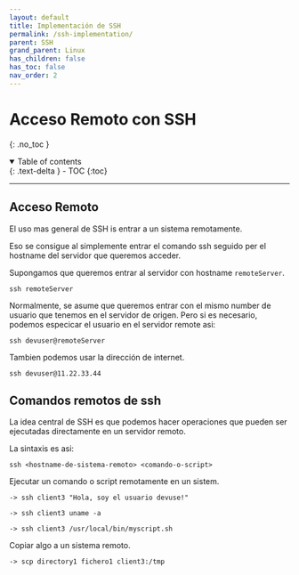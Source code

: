 ```yaml
---
layout: default
title: Implementación de SSH
permalink: /ssh-implementation/
parent: SSH
grand_parent: Linux
has_children: false
has_toc: false
nav_order: 2
---
```


# Acceso Remoto con SSH
{: .no_toc }

<details open markdown="block">
  <summary>
    Table of contents
  </summary>
  {: .text-delta }
- TOC
{:toc}
</details>

---
## Acceso Remoto

El uso mas general de SSH is entrar a un sistema remotamente.

Eso se consigue al simplemente entrar el comando ssh seguido per el hostname del servidor que queremos acceder.

Supongamos que queremos entrar al servidor con hostname `remoteServer`.
```
ssh remoteServer
```
Normalmente, se asume que queremos entrar con el mismo number de  usuario que tenemos en el servidor de origen.
Pero si es necesario, podemos especicar el usuario en el servidor remote asi:
```
ssh devuser@remoteServer
```
Tambien podemos usar la dirección de internet.
```
ssh devuser@11.22.33.44
```

## Comandos remotos de ssh

La idea central de SSH es que podemos hacer operaciones que pueden ser ejecutadas directamente en un servidor remoto.

La sintaxis es asi:
```
ssh <hostname-de-sistema-remoto> <comando-o-script>
```

Ejecutar un comando o script remotamente en un sistem.
```
-> ssh client3 "Hola, soy el usuario devuse!"

-> ssh client3 uname -a

-> ssh client3 /usr/local/bin/myscript.sh
```

Copiar algo a un sistema remoto.
```
-> scp directory1 fichero1 client3:/tmp
```